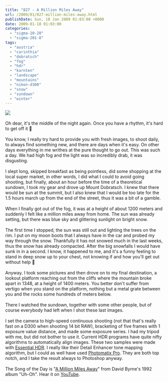 ```yaml
---
title: "827 - A Million Miles Away"
url: /2009/01/827-million-miles-away.html
publishDate: Sun, 18 Jan 2009 01:03:00 +0000
date: 2009-01-18 01:03:00
categories: 
  - "sigma-10-20"
  - "sigma-201-8"
tags: 
  - "austria"
  - "carinthia"
  - "dobratsch"
  - "fog"
  - "hdr"
  - "karnten"
  - "landscape"
  - "mountains"
  - "nikon-d300"
  - "snow"
  - "sundown"
  - "winter"
---
```

<a href="https://d25zfm9zpd7gm5.cloudfront.net/1200x1200/2009/20090117_164916_ehdr.jpg" target="_blank"><img src="https://d25zfm9zpd7gm5.cloudfront.net/0600x0600/2009/20090117_164916_ehdr.jpg"/></a><br/><br/>Oh dear, it's the middle of the night again. Once you have a rhythm, it's hard to get off it 🙂<br/><br/>You know, I really try hard to provide you with fresh images, to shoot daily, to always find something new, and there are days when it's easy. On other days everything in me writhes at the pure thought to go out. This was such a day. We had high fog and the light was so incredibly drab, it was disgusting.<br/><br/>I slept long, skipped breakfast as being pointless, did some shopping at the local super market, in other words, I did what I could to avoid going shooting, but finally, about an hour before the time of a theoretical sundown, I took my gear and drove up Mount Dobratsch. I knew that there would be sun at the summit, but I also knew that I would be too late for the 1.5 hours march up from the end of the street, thus it was a bit of a gamble.<br/><br/><a href="https://d25zfm9zpd7gm5.cloudfront.net/1200x1200/2009/20090117_161554.jpg" target="_blank"><img alt="" border="0" src="https://d25zfm9zpd7gm5.cloudfront.net/0150x0150/2009/20090117_161554.jpg" style="margin: 0pt 10px 0pt 0px; float: left;"/></a> When I finally got out of the fog, it was at a height of about 1200 meters and suddenly I felt like a million miles away from home. The sun was already setting, but there was blue sky and glittering sunlight on bright snow.<br/><br/>The first time I stopped, the sun was still out and lighting the trees on the rim. I put on my moon boots that I always have in the car and probed my way through the snow. Thankfully it has not snowed much in the last weeks, thus the snow has already compacted. After the big snowfalls I would have sunk in in a second. I know, it happened to me, and it's a funny feeling to stand in deep snow up to your chest, not knowing if and how you'll get out without help 🙂<br/><br/><a href="https://d25zfm9zpd7gm5.cloudfront.net/1200x1200/2009/20090117_165027_ehdr_ps.jpg" target="_blank"><img alt="" border="0" src="https://d25zfm9zpd7gm5.cloudfront.net/0150x0150/2009/20090117_165027_ehdr_ps.jpg" style="margin: 0pt 0px 0pt 10px; float: right;"/></a> Anyway. I took some pictures and then drove on to my final destination, a lookout platform reaching out from the cliffs where the mountain broke apart in 1348, at a height of 1400 meters. You better don't suffer from vertigo when you stand on the platform, nothing but a metal grate between you and the rocks some hundreds of meters below.<br/><br/>There I watched the sundown, together with some other people, but of course everybody had left when I shot these last images.<br/><br/> I set the camera to high-speed continuous shooting (not that that's really fast on a D300 when shooting 14 bit RAW), bracketing of five frames with 1 exposure value distance, and made some exposure series. I had my tripod with me, but did not bother to use it. Current HDR programs have quite nifty algorithms to automatically align images. These two samples were made with <a href="http://www.imagingluminary.com/" target="_blank">Essential HDR</a>. I really like their Detail Enhancer tone mapping algorithm, but I could as well have used <a href="http://www.hdrsoft.com/" target="_blank">Photomatix Pro</a>. They are both top notch, and I take the result always to Photoshop anyway.<br/><br/>The Song of the Day is "<a href="http://www.lyricsmode.com/lyrics/d/david_byrne/a_million_miles_away.html" target="_blank">A Million Miles Away</a>" from David Byrne's 1992 album "Uh-Oh". Hear it on <a href="http://www.youtube.com/watch?v=TQC07Efa-sY" target="_blank">YouTube</a>.
